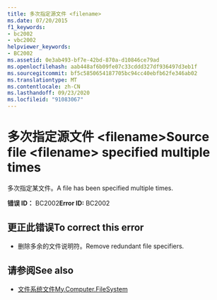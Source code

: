 ```yaml
---
title: 多次指定源文件 <filename>
ms.date: 07/20/2015
f1_keywords:
- bc2002
- vbc2002
helpviewer_keywords:
- BC2002
ms.assetid: 0e3ab493-bf7e-42bd-870a-d10846ce79ad
ms.openlocfilehash: aab448af6b09fe07c33cddd327df936497d3eb1f
ms.sourcegitcommit: bf5c5850654187705bc94cc40ebfb62fe346ab02
ms.translationtype: MT
ms.contentlocale: zh-CN
ms.lasthandoff: 09/23/2020
ms.locfileid: "91083067"
---
```

# <a name="source-file-filename-specified-multiple-times"></a><span data-ttu-id="3fe79-102">多次指定源文件 \<filename></span><span class="sxs-lookup"><span data-stu-id="3fe79-102">Source file \<filename> specified multiple times</span></span>

<span data-ttu-id="3fe79-103">多次指定某文件。</span><span class="sxs-lookup"><span data-stu-id="3fe79-103">A file has been specified multiple times.</span></span>  
  
 <span data-ttu-id="3fe79-104">**错误 ID：** BC2002</span><span class="sxs-lookup"><span data-stu-id="3fe79-104">**Error ID:** BC2002</span></span>  
  
## <a name="to-correct-this-error"></a><span data-ttu-id="3fe79-105">更正此错误</span><span class="sxs-lookup"><span data-stu-id="3fe79-105">To correct this error</span></span>  
  
- <span data-ttu-id="3fe79-106">删除多余的文件说明符。</span><span class="sxs-lookup"><span data-stu-id="3fe79-106">Remove redundant file specifiers.</span></span>  
  
## <a name="see-also"></a><span data-ttu-id="3fe79-107">请参阅</span><span class="sxs-lookup"><span data-stu-id="3fe79-107">See also</span></span>

- [<span data-ttu-id="3fe79-108">文件系统文件</span><span class="sxs-lookup"><span data-stu-id="3fe79-108">My.Computer.FileSystem</span></span>](xref:Microsoft.VisualBasic.FileIO.FileSystem)
